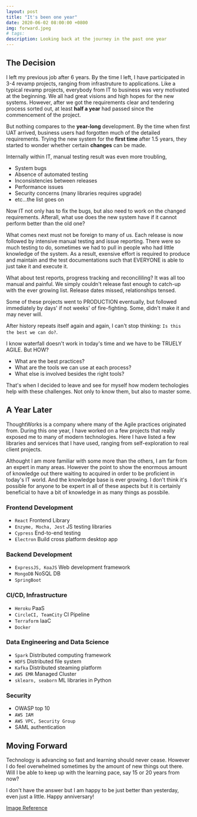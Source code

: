 ```yaml
---
layout: post
title: "It's been one year"
date: 2020-06-02 08:00:00 +0800
img: forward.jpeg
# tags:
description: Looking back at the journey in the past one year
---
```


## The Decision
I left my previous job after 6 years. By the time I left, I have participated in 3-4 revamp projects, ranging from infrastruture to applications. Like a typical revamp projects, everybody from IT to business was very motivated at the beginning. We all had great visions and high hopes for the new systems. However, after we got the requirements clear and tendering process sorted out, at least **half a year** had passed since the commencement of the project.

But nothing compares to the **year-long** development. By the time when first UAT arrived, business users had forgotten much of the detailed requirements. Trying the new system for the **first time** after 1.5 years, they started to wonder whether certain **changes** can be made.

Internally within IT, manual testing result was even more troubling,
- System bugs
- Absence of automated testing
- Inconsistencies between releases
- Performance issues
- Security concerns (many libraries requires upgrade)
- etc...the list goes on

Now IT not only has to fix the bugs, but also need to work on the changed requirements. Afterall, what use does the new system have if it cannot perform better than the old one?

What comes next must not be foreign to many of us. Each release is now followed by intensive manual testing and issue reporting. There were so much testing to do, sometimes we had to pull in people who had little knowledge of the system. As a result, exensive effort is required to produce and maintain and the test documentations such that EVERYONE is able to just take it and execute it.

What about test reports, progress tracking and reconcililing? It was all too manual and painful. We simply couldn't release fast enough to catch-up with the ever growing list. Release dates missed, relationships tensed.

Some of these projects went to PRODUCTION eventually, but followed immediately by days' if not weeks' of fire-fighting. Some, didn't make it and may never will.

After history repeats itself again and again, I can't stop thinking: `Is this the best we can do?`.

I know waterfall doesn't work in today's time and we have to be TRUELY AGILE. But HOW?
- What are the best practices?
- What are the tools we can use at each process?
- What else is involved besides the right tools?

That's when I decided to leave and see for myself how modern techologies help with these challenges. Not only to know them, but also to master some.

## A Year Later
ThoughtWorks is a company where many of the Agile practices originated from. During this one year, I have worked on a few projects that really exposed me to many of modern technologies. Here I have listed a few libraries and services that I have used, ranging from self-exploration to real client projects.

Althought I am more familiar with some more than the others, I am far from an expert in many areas. However the point to show the enormous amount of knowledge out there waiting to acquired in order to be proficient in today's IT world. And the knowledge base is ever growing. I don't think it's possible for anyone to be expert in all of these aspects but it is certainly beneficial to have a bit of knowledge in as many things as possbile.

### Frontend Development
- `React` Frontend Library
- `Enzyme, Mocha, Jest` JS testing libraries
- `Cypress` End-to-end testing
- `Electron` Build cross platform desktop app

### Backend Development
- `ExpressJS, KoaJS` Web development framework
- `MongoDB` NoSQL DB
- `SpringBoot`

### CI/CD, Infrastructure
- `Heroku` PaaS
- `CircleCI, TeamCity` CI Pipeline
- `Terraform` IaaC
- `Docker`

### Data Engineering and Data Science
- `Spark` Distributed computing framework
- `HDFS` Distributed file system
- `Kafka` Distributed steaming platform
- `AWS EMR` Managed Cluster
- `sklearn, seaborn` ML libraries in Python

### Security
- OWASP top 10
- `AWS IAM`
- `AWS VPC, Security Group`
- SAML authentication


## Moving Forward
Technology is advancing so fast and learning should never cease. However I do feel overwhelmed sometimes by the amount of new things out there. Will I be able to keep up with the learning pace, say 15 or 20 years from now?

I don't have the answer but I am happy to be just better than yesterday, even just a little.
Happy anniversary!

[Image Reference](https://unsplash.com/photos/5hvn-2WW6rY)